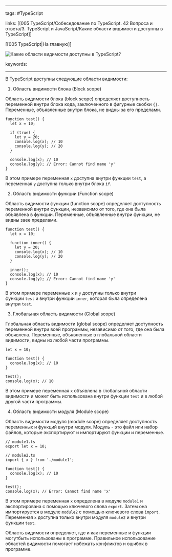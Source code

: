 ____

tags: #TypeScript 

links: [[005 TypeScript/Собеседование по TypeScript. 42 Вопроса и ответа/3. TypeScript и JavaScript/Какие области видимости доступны в TypeScript]]

[[005 TypeScript|На главную]]

![Какие области видимости доступны в TypeScript?](https://youtu.be/OMQzqLyINnI?t=101)

keywords:

_____

В TypeScript доступны следующие области видимости:

1.  Область видимости блока (Block scope)

Область видимости блока (block scope) определяет доступность переменной внутри блока кода, заключенного в фигурные скобки `{}`. Переменные, объявленные внутри блока, не видны за его пределами.

```
function test() {
  let x = 10;

  if (true) {
    let y = 20;
    console.log(x); // 10
    console.log(y); // 20
  }

  console.log(x); // 10
  console.log(y); // Error: Cannot find name 'y'
}
```

В этом примере переменная `x` доступна внутри функции `test`, а переменная `y` доступна только внутри блока `if`.

2.  Область видимости функции (Function scope)

Область видимости функции (function scope) определяет доступность переменной внутри функции, независимо от того, где она была объявлена в функции. Переменные, объявленные внутри функции, не видны заее пределами.

```
function test() {
  let x = 10;

  function inner() {
    let y = 20;
    console.log(x); // 10
    console.log(y); // 20
  }

  inner();
  console.log(x); // 10
  console.log(y); // Error: Cannot find name 'y'
}
```

В этом примере переменные `x` и `y` доступны только внутри функции `test` и внутри функции `inner`, которая была определена внутри `test`.

3.  Глобальная область видимости (Global scope)

Глобальная область видимости (global scope) определяет доступность переменной внутри всей программы, независимо от того, где она была объявлена. Переменные, объявленные в глобальной области видимости, видны из любой части программы.

```
let x = 10;

function test() {
  console.log(x); // 10
}

test();
console.log(x); // 10
```

В этом примере переменная `x` объявлена в глобальной области видимости и может быть использована внутри функции `test` и в любой другой части программы.

4.  Область видимости модуля (Module scope)

Область видимости модуля (module scope) определяет доступность переменных и функций внутри модуля. Модуль - это файл или набор файлов, которые экспортируют и импортируют функции и переменные.

```
// module1.ts
export let x = 10;

// module2.ts
import { x } from './module1';

function test() {
  console.log(x); // 10
}

test();
console.log(x); // Error: Cannot find name 'x'
```

В этом примере переменная `x` определена в модуле `module1` и экспортирована с помощью ключевого слова `export`. Затем она импортируется в модуле `module2` с помощью ключевого слова `import`. Переменная `x` доступна только внутри модуля `module2` и внутри функции `test`.

Область видимости определяет, где и как переменные и функции могутбыть использованы в программе. Правильное использование областей видимости помогает избежать конфликтов и ошибок в программе.
